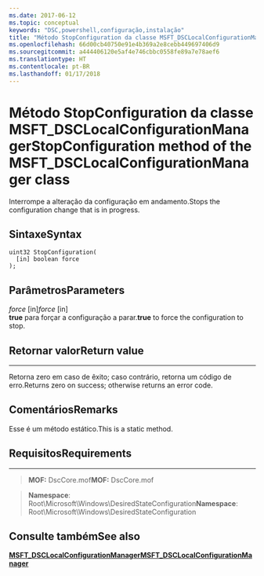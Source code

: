 ```yaml
---
ms.date: 2017-06-12
ms.topic: conceptual
keywords: "DSC,powershell,configuração,instalação"
title: "Método StopConfiguration da classe MSFT_DSCLocalConfigurationManager"
ms.openlocfilehash: 66d00cb40750e91e4b369a2e8cebb449697406d9
ms.sourcegitcommit: a444406120e5af4e746cbbc0558fe89a7e78aef6
ms.translationtype: HT
ms.contentlocale: pt-BR
ms.lasthandoff: 01/17/2018
---
```

# <a name="stopconfiguration-method-of-the-msftdsclocalconfigurationmanager-class"></a><span data-ttu-id="18fbc-103">Método StopConfiguration da classe MSFT_DSCLocalConfigurationManager</span><span class="sxs-lookup"><span data-stu-id="18fbc-103">StopConfiguration method of the MSFT_DSCLocalConfigurationManager class</span></span>

<span data-ttu-id="18fbc-104">Interrompe a alteração da configuração em andamento.</span><span class="sxs-lookup"><span data-stu-id="18fbc-104">Stops the configuration change that is in progress.</span></span>

<a name="syntax"></a><span data-ttu-id="18fbc-105">Sintaxe</span><span class="sxs-lookup"><span data-stu-id="18fbc-105">Syntax</span></span>
------

```mof
uint32 StopConfiguration(
  [in] boolean force
);
```

<a name="parameters"></a><span data-ttu-id="18fbc-106">Parâmetros</span><span class="sxs-lookup"><span data-stu-id="18fbc-106">Parameters</span></span>
----------

<span data-ttu-id="18fbc-107">*force* \[in\]</span><span class="sxs-lookup"><span data-stu-id="18fbc-107">*force* \[in\]</span></span>  
<span data-ttu-id="18fbc-108">**true** para forçar a configuração a parar.</span><span class="sxs-lookup"><span data-stu-id="18fbc-108">**true** to force the configuration to stop.</span></span>

## <a name="return-value"></a><span data-ttu-id="18fbc-109">Retornar valor</span><span class="sxs-lookup"><span data-stu-id="18fbc-109">Return value</span></span>
------------

<span data-ttu-id="18fbc-110">Retorna zero em caso de êxito; caso contrário, retorna um código de erro.</span><span class="sxs-lookup"><span data-stu-id="18fbc-110">Returns zero on success; otherwise returns an error code.</span></span>

## <a name="remarks"></a><span data-ttu-id="18fbc-111">Comentários</span><span class="sxs-lookup"><span data-stu-id="18fbc-111">Remarks</span></span>

<span data-ttu-id="18fbc-112">Esse é um método estático.</span><span class="sxs-lookup"><span data-stu-id="18fbc-112">This is a static method.</span></span>

## <a name="requirements"></a><span data-ttu-id="18fbc-113">Requisitos</span><span class="sxs-lookup"><span data-stu-id="18fbc-113">Requirements</span></span>
------------
><span data-ttu-id="18fbc-114">**MOF:** DscCore.mof</span><span class="sxs-lookup"><span data-stu-id="18fbc-114">**MOF:** DscCore.mof</span></span>

><span data-ttu-id="18fbc-115">**Namespace**: Root\Microsoft\Windows\DesiredStateConfiguration</span><span class="sxs-lookup"><span data-stu-id="18fbc-115">**Namespace**: Root\Microsoft\Windows\DesiredStateConfiguration</span></span>


## <a name="see-also"></a><span data-ttu-id="18fbc-116">Consulte também</span><span class="sxs-lookup"><span data-stu-id="18fbc-116">See also</span></span>


[<span data-ttu-id="18fbc-117">**MSFT_DSCLocalConfigurationManager**</span><span class="sxs-lookup"><span data-stu-id="18fbc-117">**MSFT_DSCLocalConfigurationManager**</span></span>](msft-dsclocalconfigurationmanager.md)


 

 



